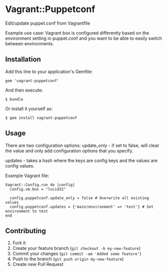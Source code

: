 # Vagrant::Puppetconf

Edit/update puppet.conf from Vagrantfile

Example use case: Vagrant box is configured differently based on the
environment setting in puppet.conf and you want to be able to easily
switch between environments.

## Installation

Add this line to your application's Gemfile:

    gem 'vagrant-puppetconf'

And then execute:

    $ bundle

Or install it yourself as:

    $ gem install vagrant-puppetconf

## Usage

There are two configuration options:
update_only - if set to false, will clear the value and only add
configuration options that you specify.

updates - takes a hash where the keys are config keys and the values are
config values.

Example Vagrant file:

    Vagrant::Config.run do |config|
      config.vm.box = "lucid32"

      config.puppetconf.update_only = false # Overwrite all existing values
      config.puppetconf.updates = {'main/environment' => 'test'} # Set environment to test
    end 

## Contributing

1. Fork it
2. Create your feature branch (`git checkout -b my-new-feature`)
3. Commit your changes (`git commit -am 'Added some feature'`)
4. Push to the branch (`git push origin my-new-feature`)
5. Create new Pull Request
